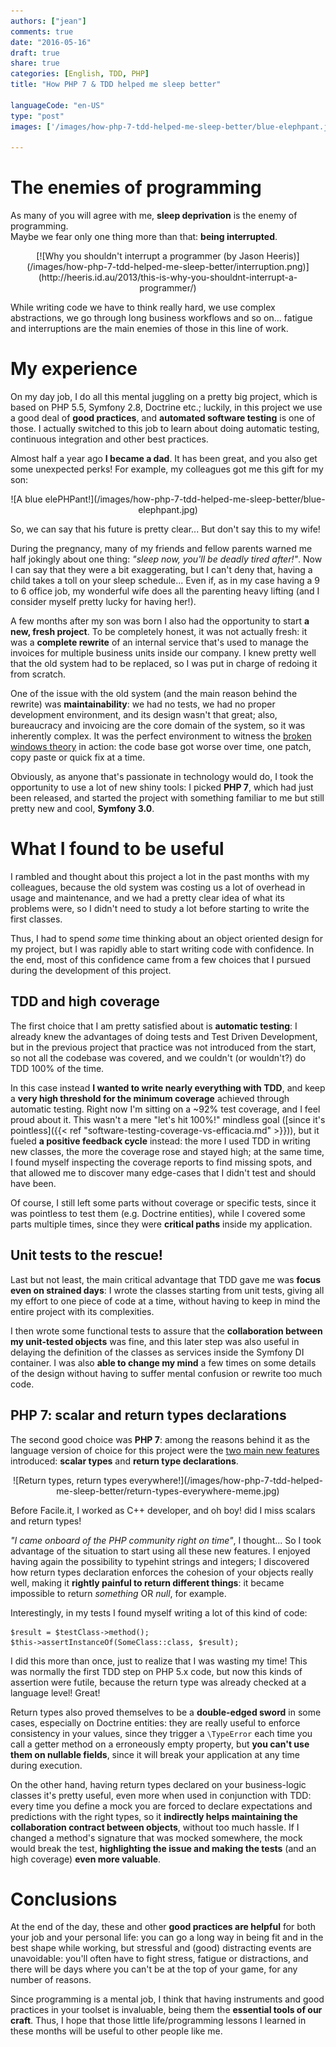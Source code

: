 ```yaml
---
authors: ["jean"]
comments: true
date: "2016-05-16"
draft: true
share: true
categories: [English, TDD, PHP]
title: "How PHP 7 & TDD helped me sleep better"

languageCode: "en-US"
type: "post"
images: ['/images/how-php-7-tdd-helped-me-sleep-better/blue-elephpant.jpg', '/images/logo.png']

---
```

# The enemies of programming
As many of you will agree with me, **sleep deprivation** is the enemy of programming.   
Maybe we fear only one thing more than that: **being interrupted**.
<p style="text-align: center;">
    [![Why you shouldn't interrupt a programmer (by Jason Heeris)](/images/how-php-7-tdd-helped-me-sleep-better/interruption.png)](http://heeris.id.au/2013/this-is-why-you-shouldnt-interrupt-a-programmer/)
</p>


While writing code we have to think really hard, we use complex abstractions, we go through long business workflows and so on... fatigue and interruptions are the main enemies of those in this line of work.

# My experience 
On my day job, I do all this mental juggling on a pretty big project, which is based on PHP 5.5, Symfony 2.8, Doctrine etc.; luckily, in this project we use a good deal of **good practices**, and **automated software testing** is one of those. I actually switched to this job to learn about doing automatic testing, continuous integration and other best practices.

Almost half a year ago **I became a dad**. It has been great, and you also get some unexpected perks! For example, my colleagues got me this gift for my son:
<p style="text-align: center;">
    ![A blue elePHPant!](/images/how-php-7-tdd-helped-me-sleep-better/blue-elephpant.jpg)
</p>

So, we can say that his future is pretty clear... But don't say this to my wife! 

During the pregnancy, many of my friends and fellow parents warned me half jokingly about one thing: *"sleep now, you'll be deadly tired after!"*. Now I can say that they were a bit exaggerating, but I can't deny that, having a child takes a toll on your sleep schedule... Even if, as in my case having a 9 to 6 office job, my wonderful wife does all the parenting heavy lifting (and I consider myself pretty lucky for having her!). 

A few months after my son was born I also had the opportunity to start **a new, fresh project**. To be completely honest, it was not actually fresh: it was a **complete rewrite** of an internal service that's used to manage the invoices for multiple business units inside our company. I knew pretty well that the old system had to be replaced, so I was put in charge of redoing it from scratch.

One of the issue with the old system (and the main reason behind the rewrite) was **maintainability**: we had no tests, we had no proper development environment, and its design wasn't that great; also, bureaucracy and invoicing are the core domain of the system, so it was inherently complex. It was the perfect environment to witness the [broken windows theory](https://en.wikipedia.org/wiki/Broken_windows_theory) in action: the code base got worse over time, one patch, copy paste or quick fix at a time. 

Obviously, as anyone that's passionate in technology would do, I took the opportunity to use a lot of new shiny tools: I picked **PHP 7**, which had just been released, and started the project with something familiar to me but still pretty new and cool, **Symfony 3.0**.

# What I found to be useful
I rambled and thought about this project a lot in the past months with my colleagues, because the old system was costing us a lot of overhead in usage and maintenance, and we had a pretty clear idea of what its problems were, so I didn't need to study a lot before starting to write the first classes.

Thus, I had to spend *some* time thinking about an object oriented design for my project, but I was rapidly able to start writing code with confidence. In the end, most of this confidence came from a few choices that I pursued during the development of this project.

## TDD and high coverage
The first choice that I am pretty satisfied about is **automatic testing**: I already knew the advantages of doing tests and Test Driven Development, but in the previous project that practice was not introduced from the start, so not all the codebase was covered, and we couldn't (or wouldn't?) do TDD 100% of the time.

In this case instead **I wanted to write nearly everything with TDD**, and keep a **very high threshold for the minimum coverage** achieved through automatic testing. Right now I'm sitting on a ~92% test coverage, and I feel proud about it. This wasn't a mere "let's hit 100%!" mindless goal ([since it's pointless]({{< ref "software-testing-coverage-vs-efficacia.md" >}})), but it fueled **a positive feedback cycle** instead: the more I used TDD in writing new classes, the more the coverage rose and stayed high; at the same time, I found myself inspecting the coverage reports to find missing spots, and that allowed me to discover many edge-cases that I didn't test and should have been.

Of course, I still left some parts without coverage or specific tests, since it was pointless to test them (e.g. Doctrine entities), while I covered some parts multiple times, since they were **critical paths** inside my application.

## Unit tests to the rescue!
Last but not least, the main critical advantage that TDD gave me was **focus even on strained days**: I wrote the classes starting from unit tests, giving all my effort to one piece of code at a time, without having to keep in mind the entire project with its complexities.
 
I then wrote some functional tests to assure that the **collaboration between my unit-tested objects** was fine, and this later step was also useful in delaying the definition of the classes as services inside the Symfony DI container. I was also **able to change my mind** a few times on some details of the design without having to suffer mental confusion or rewrite too much code.

## PHP 7: scalar and return types declarations
The second good choice was **PHP 7**: among the reasons behind it as the language version of choice for this project were the [two main new features](http://php.net/manual/en/migration70.new-features.php) introduced: **scalar types** and **return type declarations**. 
<p style="text-align: center;">
    ![Return types, return types everywhere!](/images/how-php-7-tdd-helped-me-sleep-better/return-types-everywhere-meme.jpg)
</p>

Before Facile.it, I worked as C++ developer, and oh boy! did I miss scalars and return types!

*"I came onboard of the PHP community right on time"*, I thought... So I took advantage of the situation to start using all these new features. I enjoyed having again the possibility to typehint strings and integers; I discovered how return types declaration enforces the cohesion of your objects really well, making it **rightly painful to return different things**: it became impossible to return *something* OR *null*, for example.

Interestingly, in my tests I found myself writing a lot of this kind of code:

    $result = $testClass->method();
    $this->assertInstanceOf(SomeClass::class, $result);

I did this more than once, just to realize that I was wasting my time! This was normally the first TDD step on PHP 5.x code, but now this kinds of assertion were futile, because the return type was already checked at a language level! Great!

Return types also proved themselves to be a **double-edged sword** in some cases, especially on Doctrine entities: they are really useful to enforce consistency in your values, since they trigger a `\TypeError` each time you call a getter method on a erroneously empty property, but **you can't use them on nullable fields**, since it will break your application at any time during execution.

On the other hand, having return types declared on your business-logic classes it's pretty useful, even more when used in conjunction with TDD: every time you define a mock you are forced to declare expectations and predictions with the right types, so it **indirectly helps maintaining the collaboration contract between objects**, without too much hassle. If I changed a method's signature that was mocked somewhere, the mock would break the test, **highlighting the issue and making the tests** (and an high coverage) **even more valuable**.

# Conclusions
At the end of the day, these and other **good practices are helpful** for both your job and your personal life: you can go a long way in being fit and in the best shape while working, but stressful and (good) distracting events are unavoidable: you'll often have to fight stress, fatigue or distractions, and there will be days where you can't be at the top of your game, for any number of reasons.

Since programming is a mental job, I think that having instruments and good practices in your toolset is invaluable, being them the **essential tools of our craft**. Thus, I hope that those little life/programming lessons I learned in these months will be useful to other people like me.
